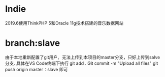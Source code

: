 # Indie
2019.6使用ThinkPHP 5和Oracle 11g技术搭建的音乐数据网站

# branch:slave
由于本地重新配置了git用户，无法上传到本项目的master分支，只好上传到salve分支.
具体在VS Code终端下执行 
  git add .
  Git commit -m "Upload all files"
  git push origin master：slave
即可 
